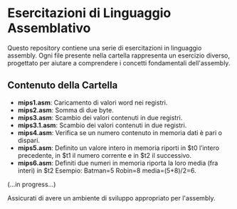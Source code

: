 # Esercitazioni di Linguaggio Assemblativo

Questo repository contiene una serie di esercitazioni in linguaggio assembly. Ogni file presente nella cartella rappresenta un esercizio diverso, progettato per aiutare a comprendere i concetti fondamentali dell'assembly.

## Contenuto della Cartella

- **mips1.asm**: Caricamento di valori word nei registri.
- **mips2.asm**: Somma di due byte.
- **mips3.asm**: Scambio dei valori contenuti in due registri.
- **mips3.1.asm**: Scambio dei valori contenuti in due registri.
- **mips4.asm**: Verifica se un numero contenuto in memoria dati è pari o dispari.
- **mips5.asm**: Definito un valore intero in memoria riporti in $t0 l’intero precedente, in $t1 il numero corrente e in $t2 il successivo.
- **mips6.asm**: Definiti due numeri in memoria riporta la loro media (fra interi) in $t2 Esempio: Batman=5 Robin=8 media=(5+8)/2=6.
  
(...in progress...)

Assicurati di avere un ambiente di sviluppo appropriato per l'assembly.

